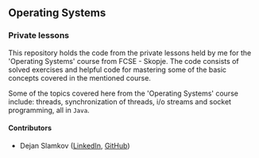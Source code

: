 ## Operating Systems
### Private lessons

This repository holds the code from the private lessons held by me for the 'Operating Systems' course from FCSE - Skopje.
The code consists of solved exercises and helpful code for mastering some of the basic concepts covered in the mentioned course.

Some of the topics covered here from the 'Operating Systems' course include: threads, synchronization of threads, i/o streams and socket programming, all in `Java`.

#### Contributors
- Dejan Slamkov ([LinkedIn](https://www.linkedin.com/in/dejan-slamkov/), [GitHub](https://github.com/SlamkovDejan))
